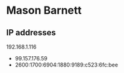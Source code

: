 # Mason Barnett
## IP addresses
192.168.1.116
- 99.157.176.59
- 2600:1700:6904:1880:9189:c523:6fc:bee
